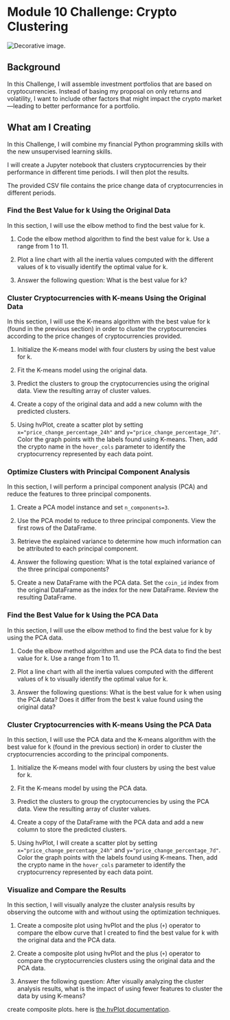 # Module 10 Challenge: Crypto Clustering

![Decorative image.](Images/10-5-challenge-image.png)

## Background

In this Challenge, I will assemble investment portfolios that are based on cryptocurrencies. Instead of basing my proposal on only returns and volatility, I want to include other factors that might impact the crypto market&mdash;leading to better performance for a portfolio.


## What am I Creating

In this Challenge, I will combine my financial Python programming skills with the new unsupervised learning skills.

I will create a Jupyter notebook that clusters cryptocurrencies by their performance in different time periods. I will then plot the results.

The provided CSV file contains the price change data of cryptocurrencies in different periods.

### Find the Best Value for k Using the Original Data

In this section, I will use the elbow method to find the best value for k.

1. Code the elbow method algorithm to find the best value for k. Use a range from 1 to 11.

2. Plot a line chart with all the inertia values computed with the different values of k to visually identify the optimal value for k.

3. Answer the following question: What is the best value for k?

### Cluster Cryptocurrencies with K-means Using the Original Data

In this section, I will use the K-means algorithm with the best value for k (found in the previous section) in order to cluster the cryptocurrencies according to the price changes of cryptocurrencies provided.

1. Initialize the K-means model with four clusters by using the best value for k.

2. Fit the K-means model using the original data.

3. Predict the clusters to group the cryptocurrencies using the original data. View the resulting array of cluster values.

4. Create a copy of the original data and add a new column with the predicted clusters.

5. Using hvPlot, create a scatter plot by setting `x="price_change_percentage_24h"` and `y="price_change_percentage_7d"`. Color the graph points with the labels found using K-means. Then, add the crypto name in the `hover_cols` parameter to identify the cryptocurrency represented by each data point.

### Optimize Clusters with Principal Component Analysis

In this section, I will perform a principal component analysis (PCA) and reduce the features to three principal components.

1. Create a PCA model instance and set `n_components=3`.

2. Use the PCA model to reduce to three principal components. View the first rows of the DataFrame.

3. Retrieve the explained variance to determine how much information can be attributed to each principal component.

4. Answer the following question: What is the total explained variance of the three principal components?

5. Create a new DataFrame with the PCA data. Set the `coin_id` index from the original DataFrame as the index for the new DataFrame. Review the resulting DataFrame.

### Find the Best Value for k Using the PCA Data

In this section, I will use the elbow method to find the best value for k by using the PCA data.

1. Code the elbow method algorithm and use the PCA data to find the best value for k. Use a range from 1 to 11.

2. Plot a line chart with all the inertia values computed with the different values of k to visually identify the optimal value for k.

3. Answer the following questions: What is the best value for k when using the PCA data? Does it differ from the best k value found using the original data?

### Cluster Cryptocurrencies with K-means Using the PCA Data

In this section, I will use the PCA data and the K-means algorithm with the best value for k (found in the previous section) in order to cluster the cryptocurrencies according to the principal components.

1. Initialize the K-means model with four clusters by using the best value for k.

2. Fit the K-means model by using the PCA data.

3. Predict the clusters to group the cryptocurrencies by using the PCA data. View the resulting array of cluster values.

4. Create a copy of the DataFrame with the PCA data and add a new column to store the predicted clusters.

5. Using hvPlot, I will create a scatter plot by setting `x="price_change_percentage_24h"` and `y="price_change_percentage_7d"`. Color the graph points with the labels found using K-means. Then, add the crypto name in the `hover_cols` parameter to identify the cryptocurrency represented by each data point.

### Visualize and Compare the Results

In this section, I will visually analyze the cluster analysis results by observing the outcome with and without using the optimization techniques.

1. Create a composite plot using hvPlot and the plus (`+`) operator to compare the elbow curve that I created to find the best value for k with the original data and the PCA data.

2. Create a composite plot using hvPlot and the plus (`+`) operator to compare the cryptocurrencies clusters using the original data and the PCA data.

3. Answer the following question: After visually analyzing the cluster analysis results, what is the impact of using fewer features to cluster the data by using K-means?

 create composite plots. here is [the hvPlot documentation](https://holoviz.org/tutorial/Composing_Plots.html).
